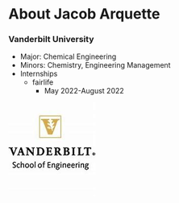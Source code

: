 # About Jacob Arquette

### Vanderbilt University
- Major: Chemical Engineering
- Minors: Chemistry, Engineering Management
- Internships
  - fairlife
    - May 2022-August 2022

![](assets/OIP.jpg)
